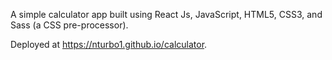 A simple calculator app built using React Js, JavaScript, HTML5, CSS3, and Sass (a CSS pre-processor).

Deployed at https://nturbo1.github.io/calculator.
